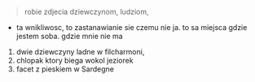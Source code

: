 > robie zdjecia dziewczynom, ludziom, 
- ta wnikliwosc, to zastanawianie sie czemu nie ja. to sa miejsca gdzie jestem soba. gdzie mnie nie ma 

1. dwie dziewczyny ladne w filcharmoni, 
2. chlopak ktory biega wokol jeziorek
3. facet z pieskiem w Sardegne
